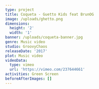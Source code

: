 ```yaml
---
type: project
title: Coqueta - Guetto Kids feat BrunOG
image: /uploads/ghetto.png
dimensions:
  height: '2'
  width: '1'
banner: /uploads/coqueta-banner.jpg
genre: Music video
studio: GroovyChaos
releaseDate: '2017'
plot: Music video
videoData:
  type: vimeo
  url: 'https://vimeo.com/237644661'
activities: Green Screen
beforeAfterImages: []
---
```


